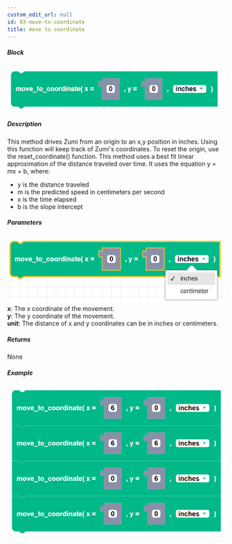 ```yaml
---
custom_edit_url: null
id: 03-move-to-coordinate
title: move to coordinate
---
```


##### Block

![move to coordinates block image](move_to_coordinate.png)

##### Description

This method drives Zumi from an origin to an x,y position in inches. Using this function will keep track of Zumi's coordinates. To reset the origin, use the reset_coordinate() function. This method uses a best fit linear approximation of the distance traveled over time. It uses the equation y = mx + b, where:
* y is the distance traveled
* m is the predicted speed in centimeters per second
* x is the time elapsed
* b is the slope intercept

##### Parameters

![move to coordinate parameters](move_to_coordinate_params.png)
**x**: The x coordinate of the movement. <br /> 
**y**: The y coordinate of the movement. <br /> 
**unit**: The distance of x and y coordinates can be in inches or centimeters.

##### Returns

None

##### Example

![move to coordinate example](move_to_coordinate_example.png)
